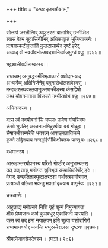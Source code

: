 +++
title = "०५४ कृष्णयौवनम्"

+++


सोत्तापं जरतीत्भिर् अफुटरसं बालाभिर् उन्मीलित  
श्वासं वेश्म सुवासिनीभिर् अधिकाकृतं भुजिष्याजनैः ।  
प्रत्यग्रप्रकटीकृतार्ति कुलटासार्थेन दृष्टं हरेर्  
अव्याद् वो नवयौवनोत्सवदशानिर्व्याजमुग्धं वपुः ॥२६६॥  


भट्टशालीयपीताम्बरस्य ।  


राधायाम् अनुबद्धनर्मनिभृताकारं यशोदाभयाद्  
अभ्यर्णेष्व् अतिनिर्जनेषु यमुनारोधोलतावेश्मसु ।  
मन्दाक्षश्लथवल्लवानुकरणक्रीडस्य कंसद्विषो  
लब्धं यौवनमात्रया विजयते गम्भीरशोभं वपुः ॥२६७॥  


अभिनन्दस्य ।  


वत्स त्वं नवयौवनो’सि चपलाः प्रायेण गोपस्त्रियः  
कंसो भूपतिर् अब्जनालभिदुरग्रीवा वयं गोदुहः ।  
सैषानर्थपरम्परेति भगवत्य् आशङ्क्तातिक्रमे  
कृष्णे तद्विनयाय नन्दगृहिणीशिक्षोक्तयः पान्तु वः ॥२६८॥  


वर्धमानस्य ।  


आरूढान्तरयौवनस्य परितो गोष्ठीर् अनुभ्राम्यतस्  
तत् तत् तासु मनोगतं सुनिभृतं संव्याचिकीर्षोर् हरेः ।  
वेगाद् उच्छलितास्फुटाक्षरदशा गर्भास्त्रपागौरवात्  
प्रत्यञ्चो वलिता भवन्तु भवतां कृत्याय वागूर्मयः ॥२६९॥  


चक्रपाणेः ।  


आहूताद्य मयोत्सवे निशि गृहं शून्यं विमुच्यागता  
क्षीवः प्रेष्यजनः कथं कुलवधूर् एकाकिनी यास्यति ।  
वत्स त्वं तद् इमां नयालयम् इति श्रुत्वा यशोदागिरो  
राधामाधवयोर् जयन्ति मधुरस्मेरालसा दृष्टयः ॥२७०॥  


श्रीमत्केशवसेनदेवस्य । (पद्या। २०६)  

